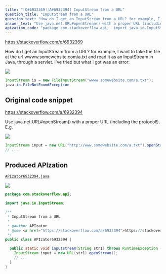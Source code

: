 ```yaml
---
title: "[Q#6932369][A#6932394] InputStream from a URL"
question_title: "InputStream from a URL"
question_text: "How do I get an InputStream from a URL? for example, I want to take the file at the url wwww.somewebsite.com/a.txt and read it as an InputStream in Java, through a servlet. I've tried but what I got was an error:"
answer_text: "Use java.net.URL#openStream() with a proper URL (including the protocol!). E.g."
apization_code: "package com.stackoverflow.api;  import java.io.InputStream;  /**  * InputStream from a URL  *  * @author APIzator  * @see <a href=\"https://stackoverflow.com/a/6932394\">https://stackoverflow.com/a/6932394</a>  */ public class APIzator6932394 {    public static void inputstream(String str1) throws RuntimeException {     InputStream input = new URL(str1).openStream();     // ...   } }"
---
```


https://stackoverflow.com/q/6932369

How do I get an InputStream from a URL?
for example, I want to take the file at the url wwww.somewebsite.com/a.txt and read it as an InputStream in Java, through a servlet.
I&#x27;ve tried
but what I got was an error:


<div class="code-logo"><img src="/stackoverflow.png" /></div>

```java
InputStream is = new FileInputStream("wwww.somewebsite.com/a.txt");
java.io.FileNotFoundException
```


## Original code snippet

https://stackoverflow.com/a/6932394

Use java.net.URL#openStream() with a proper URL (including the protocol!). E.g.

<div class="code-logo"><img src="/stackoverflow.png" /></div>

```java
InputStream input = new URL("http://www.somewebsite.com/a.txt").openStream();
// ...
```

## Produced APIzation

[`APIzator6932394.java`](https://github.com/pasqualesalza/apization-temp-data/raw/master/search/APIzator6932394.java)

<div class="code-logo"><img src="/apizator.png" /></div>

```java
package com.stackoverflow.api;

import java.io.InputStream;

/**
 * InputStream from a URL
 *
 * @author APIzator
 * @see <a href="https://stackoverflow.com/a/6932394">https://stackoverflow.com/a/6932394</a>
 */
public class APIzator6932394 {

  public static void inputstream(String str1) throws RuntimeException {
    InputStream input = new URL(str1).openStream();
    // ...
  }
}

```